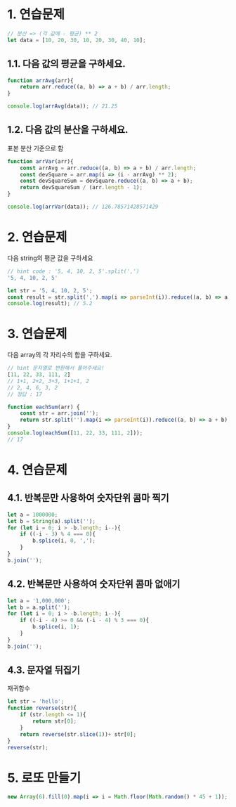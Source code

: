 # 1. 연습문제
```javascript
// 분산 => (각 값에 - 평균) ** 2
let data = [10, 20, 30, 10, 20, 30, 40, 10];
```
## 1.1. 다음 값의 평균을 구하세요.
```javascript
function arrAvg(arr){
    return arr.reduce((a, b) => a + b) / arr.length;
}

console.log(arrAvg(data)); // 21.25
```
## 1.2. 다음 값의 분산을 구하세요.
표본 분산 기준으로 함
```javascript
function arrVar(arr){
    const arrAvg = arr.reduce((a, b) => a + b) / arr.length;
    const devSquare = arr.map(i => (i - arrAvg) ** 2);
    const devSquareSum = devSquare.reduce((a, b) => a + b);
    return devSquareSum / (arr.length - 1);
}

console.log(arrVar(data)); // 126.78571428571429
```
# 2. 연습문제
다음 string의 평균 값을 구하세요
```javascript
// hint code : '5, 4, 10, 2, 5'.split(',')
'5, 4, 10, 2, 5'
```
```javascript
let str = '5, 4, 10, 2, 5';
const result = str.split(',').map(i => parseInt(i)).reduce((a, b) => a + b) / str.split(',').length;
console.log(result); // 5.2
```
# 3. 연습문제
다음 array의 각 자리수의 합을 구하세요.
```javascript
// hint 문자열로 변환해서 풀어주세요!
[11, 22, 33, 111, 2]
// 1+1, 2+2, 3+3, 1+1+1, 2
// 2, 4, 6, 3, 2
// 정답 : 17
```
```javascript
function eachSum(arr) {
    const str = arr.join('');
    return str.split('').map(i => parseInt(i)).reduce((a, b) => a + b);
}
console.log(eachSum([11, 22, 33, 111, 2]));
// 17
```
# 4. 연습문제
## 4.1. 반복문만 사용하여 숫자단위 콤마 찍기
```javascript
let a = 1000000;
let b = String(a).split('');
for (let i = 0; i > -b.length; i--){
    if ((-i - 3) % 4 === 0){
        b.splice(i, 0, ',');
    }
}
b.join('');
```
## 4.2. 반복문만 사용하여 숫자단위 콤마 없애기
```javascript
let a = '1,000,000';
let b = a.split('');
for (let i = 0; i > -b.length; i--){
    if ((-i - 4) >= 0 && (-i - 4) % 3 === 0){
        b.splice(i, 1);
    }
}
b.join('');
```
## 4.3. 문자열 뒤집기
재귀함수
```javascript
let str = 'hello';
function reverse(str){
    if (str.length <= 1){
        return str[0];
    }
    return reverse(str.slice(1))+ str[0];
}
reverse(str);
```
# 5. 로또 만들기
```javascript
new Array(6).fill(0).map(i => i = Math.floor(Math.random() * 45 + 1));
```